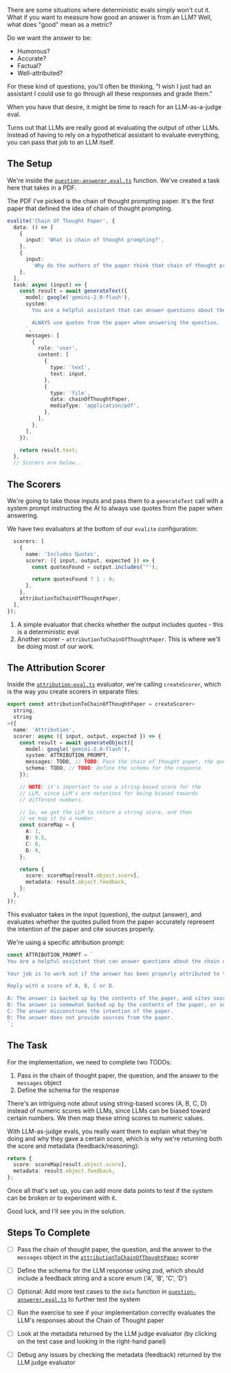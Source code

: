 There are some situations where deterministic evals simply won't cut it. What if you want to measure how good an answer is from an LLM? Well, what does "good" mean as a metric?

Do we want the answer to be:

- Humorous?
- Accurate?
- Factual?
- Well-attributed?

For these kind of questions, you'll often be thinking, "I wish I just had an assistant I could use to go through all these responses and grade them."

When you have that desire, it might be time to reach for an LLM-as-a-judge eval.

Turns out that LLMs are really good at evaluating the output of other LLMs. Instead of having to rely on a hypothetical assistant to evaluate everything, you can pass that job to an LLM itself.

## The Setup

We're inside the [`question-answerer.eval.ts`](./evals/question-answerer.eval.ts) function. We've created a task here that takes in a PDF.

The PDF I've picked is the chain of thought prompting paper. It's the first paper that defined the idea of chain of thought prompting.

```ts
evalite('Chain Of Thought Paper', {
  data: () => [
    {
      input: 'What is chain of thought prompting?',
    },
    {
      input:
        'Why do the authors of the paper think that chain of thought prompting produces improvements?',
    },
  ],
  task: async (input) => {
    const result = await generateText({
      model: google('gemini-2.0-flash'),
      system: `
        You are a helpful assistant that can answer questions about the chain of thought prompting paper.

        ALWAYS use quotes from the paper when answering the question.
      `,
      messages: [
        {
          role: 'user',
          content: [
            {
              type: 'text',
              text: input,
            },
            {
              type: 'file',
              data: chainOfThoughtPaper,
              mediaType: 'application/pdf',
            },
          ],
        },
      ],
    });

    return result.text;
  },
  // Scorers are below...
```

## The Scorers

We're going to take those inputs and pass them to a `generateText` call with a system prompt instructing the AI to always use quotes from the paper when answering.

We have two evaluators at the bottom of our `evalite` configuration:

```ts
  scorers: [
    {
      name: 'Includes Quotes',
      scorer: ({ input, output, expected }) => {
        const quotesFound = output.includes('"');

        return quotesFound ? 1 : 0;
      },
    },
    attributionToChainOfThoughtPaper,
  ],
});
```

1. A simple evaluator that checks whether the output includes quotes - this is a deterministic eval
2. Another scorer - `attributionToChainOfThoughtPaper`. This is where we'll be doing most of our work.

## The Attribution Scorer

Inside the [`attribution-eval.ts`](./evals/attribution-eval.ts) evaluator, we're calling `createScorer`, which is the way you create scorers in separate files:

```ts
export const attributionToChainOfThoughtPaper = createScorer<
  string,
  string
>({
  name: 'Attribution',
  scorer: async ({ input, output, expected }) => {
    const result = await generateObject({
      model: google('gemini-2.0-flash'),
      system: ATTRIBUTION_PROMPT,
      messages: TODO, // TODO: Pass the chain of thought paper, the question and the answer given
      schema: TODO, // TODO: Define the schema for the response
    });

    // NOTE: it's important to use a string-based score for the
    // LLM, since LLM's are notorious for being biased towards
    // different numbers.

    // So, we get the LLM to return a string score, and then
    // we map it to a number.
    const scoreMap = {
      A: 1,
      B: 0.5,
      C: 0,
      D: 0,
    };

    return {
      score: scoreMap[result.object.score],
      metadata: result.object.feedback,
    };
  },
});
```

This evaluator takes in the input (question), the output (answer), and evaluates whether the quotes pulled from the paper accurately represent the intention of the paper and cite sources properly.

We're using a specific attribution prompt:

```ts
const ATTRIBUTION_PROMPT = `
You are a helpful assistant that can answer questions about the chain of thought prompting paper.

Your job is to work out if the answer has been properly attributed to the paper.

Reply with a score of A, B, C or D.

A: The answer is backed up by the contents of the paper, and cites sources accurately.
B: The answer is somewhat backed up by the contents of the paper, or sources are misattributed or inaccurate.
C: The answer misconstrues the intention of the paper.
D: The answer does not provide sources from the paper.
`;
```

## The Task

For the implementation, we need to complete two TODOs:

1. Pass in the chain of thought paper, the question, and the answer to the `messages` object
2. Define the schema for the response

There's an intriguing note about using string-based scores (A, B, C, D) instead of numeric scores with LLMs, since LLMs can be biased toward certain numbers. We then map these string scores to numeric values.

With LLM-as-judge evals, you really want them to explain what they're doing and why they gave a certain score, which is why we're returning both the score and metadata (feedback/reasoning):

```ts
return {
  score: scoreMap[result.object.score],
  metadata: result.object.feedback,
};
```

Once all that's set up, you can add more data points to test if the system can be broken or to experiment with it.

Good luck, and I'll see you in the solution.

## Steps To Complete

- [ ] Pass the chain of thought paper, the question, and the answer to the `messages` object in the [`attributionToChainOfThoughtPaper`](./evals/attribution-eval.ts) scorer

- [ ] Define the schema for the LLM response using zod, which should include a feedback string and a score enum ('A', 'B', 'C', 'D')

- [ ] Optional: Add more test cases to the `data` function in [`question-answerer.eval.ts`](./evals/question-answerer.eval.ts) to further test the system

- [ ] Run the exercise to see if your implementation correctly evaluates the LLM's responses about the Chain of Thought paper

- [ ] Look at the metadata returned by the LLM judge evaluator (by clicking on the test case and looking in the right-hand panel)

- [ ] Debug any issues by checking the metadata (feedback) returned by the LLM judge evaluator
